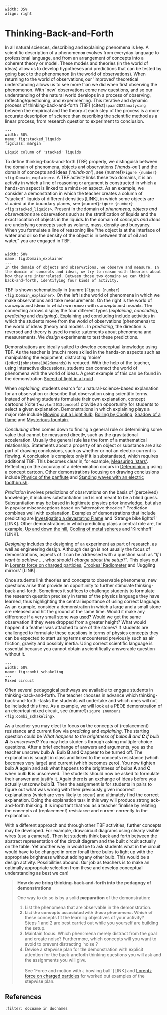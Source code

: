 ```{figure} ../figures/confirmed.png
---
width: 35%
align: right
```

#  Thinking-Back-and-Forth 
In all natural sciences, describing and explaining phenomena is key. A scientific description of a phenomenon evolves from everyday language to professional language, and from an arrangement of concepts into a coherent theory or model. These models and theories (in the world of ideas) allow us to develop hypotheses and predictions that can be tested by going back to the phenomenon (in the world of observations). When returning to the world of observations, our 'improved' theoretical understanding allows us to see more than we did when first observing the phenomenon. With 'new' observations come new questions, and so our understanding of the natural world develops in a process of observing, reflecting/questioning, and experimenting. This iterative and dynamic process of thinking-back-and-forth (TBF) {cite:t}`spaan2022analysing` between the empirical and the theory at each step of the process is a more accurate description of science than describing the scientific method as a linear process, from research question to experiment to conclusion.

```{figure} Figures/stacked_liquids.jpg
---
width: 50%
name: fig:stacked_liquids
figclass: margin
---
Liquid column of 'stacked' liquids
```

To define thinking-back-and-forth (TBF) properly, we distinguish between the domain of phenomena, objects and observations ('*hands-on*') and the domain of concepts and ideas ('*minds-on*'), see {numref}`Figure {number} <fig:Domain_explainer>`. A TBF activity links these two domains, it is an activity in which a line of reasoning or argument is constructed in which a hands-on aspect is linked to a minds-on aspect. As an example, we consider a demonstration in which the teacher creates a column of "stacked" liquids of different densities [LINK], in which some objects are situated at the boundary planes, see {numref}`Figure {number} <fig:stacked_liquids>`. Present in the domain of *phenomena, objects and observations* are observations such as the stratification of liquids and the exact location of objects in the liquids. In the domain of *concepts and ideas* are underlying concepts such as volume, mass, density and buoyancy. When you formulate a line of reasoning like "the object is at the interface of water and oil so the density of the object is in between that of oil and water," you are engaged in TBF.

```{figure} Figures/Domain_explainer.png
---
width: 50%
name: fig:Domain_explainer
---
In the domain of objects and observations, we observe and measure. In the domain of concepts and ideas, we try to reason with theories about how they are interrelated. Between those two domains we can think back-and-forth, identifying four kinds of activity.
```

TBF is shown schematically in {numref}`Figure {number} <fig:Domain_explainer>`. On the left is the world of phenomena in which we make observations and take measurements. On the right is the world of concepts and ideas in which we reason with concepts and models. The connecting arrows display the four different types (*explaining*, *concluding*, *predicting* and *designing*). Explaining and concluding include activities in which the students move from the world of observations (phenomena) to the world of ideas (theory and models). In *predicting*, the direction is reversed and theory is used to make statements about phenomena and measurements. We *design* experiments to test these predictions. 

Demonstrations are ideally suited to develop conceptual knowledge using TBF. As the teacher is (much) more skilled in the hands-on aspects such as manipulating the equipment, distracting 'noise' ({cite:t}`johnstone1982demands`) is reduced. With the help of the teacher, using interactive discussions, students can connect the world of phenomena with the world of ideas. A great example of this can be found in the demonstration [Speed of light in a liquid](../demos/demo62/demos62.md)
.

When *explaining*, students search for a natural-science-based explanation for an observation or describe that observation using scientific terms. Instead of having students formulate their own explanation, concept cartoons ({cite:t}`naylor2013concept`) provide an opportunity for students to select a given explanation. Demonstrations in which explaining plays a major role include [Blowing out a Light Bulb](../demos/demo31/demo31.md), [Boiling by Cooling](../demos/demo64/demo64.md), [Shadow of a flame](../demos/demo33/demo33.md) and [Mysterious fountain](../demos/demo91/demo91.md).

*Concluding* often comes down to finding a general rule or determining some value that cannot be measured directly, such as the gravitational acceleration. Usually the general rule has the form of a mathematical relationship. Statements about a property of an object or substance are also part of drawing conclusions, such as whether or not an electric current is flowing. A conclusion is complete only if it is substantiated, which requires additional TBF. This becomes clear in, for example, [Measuring 'stars'](../demos/demo80/demo80.md). Reflecting on the accuracy of a determination occurs in [Determining g](../demos/demo73/demo73.ipynb) using a concept cartoon. Other demonstrations focusing on drawing conclusions include [Physics of the panflute](../demos/demo79/demo79.ipynb) and [Standing waves with an electric toothbrush](../demos/demo77/demo77.md).

*Prediction* involves predictions of observations on the basis of (perceived) knowledge, it includes substantiation and is not meant to be a blind guess. Substantiation may be based in legitimate physics prior knowledge, but also in popular misconceptions based on "alternative theories." Prediction combines well with explanation. Examples of demonstrations that include predicting are [Investigating a devastating Flame](../demos/demo39/demo39.md) and 'Strange bike lights?' [LINK]. Other demonstrations in which predicting plays a central role are, for example, [Up and down the hill](../demos/demo69/demo69.md), [Cooling of metal spheres](../demos/demo75/demo75.md) and 'Kirchhoff' [LINK].

*Designing* includes the designing of an experiment as part of research, as well as engineering design. Although design is not usually the focus of demonstrations, aspects of it can be addressed with a question such as "*If I want to achieve ..., what should I change about the setup?*". This plays out in [Lorentz force on charged particles](../demos/demo84/demo84.md), [Crookes' Radiometer](../demos/demo59/demo59.md) and 'Juggling mirrors' [LINK].

Once students link theories and concepts to observable phenomena, new questions arise that provide an opportunity to further stimulate thinking-back-and-forth. Sometimes it suffices to challenge students to formulate the research question precisely in terms of the physics language they have learned, thus highlighting the central importance of using correct language. As an example, consider a demonstration in which a large and a small stone are released and hit the ground at the same time. Would it make any difference if a very small stone was used? Would we get the same observation if they were dropped from a greater height? What would happen if a feather was attached to one of the stones? If students are challenged to formulate these questions in terms of physics concepts they can be expected to start using terms encountered previously such as air friction, gravity and possibly inertia. Using correct scientific language is essential because you cannot obtain a scientifically answerable question without it.

```{figure} Figures/combi_schakeling.png
---
width: 50%
name: fig:combi_schakeling
---
Mixed circuit
```

Often several pedagogical pathways are available to enggae students in thinking-back-and-forth. The teacher chooses in advance which thinking-back-and-forth -tasks the students will undertake and which ones will not be included this time. As a example, we will look at a PEOE demonstration of an electrical mixed circuit, see {numref}`Figure {number} <fig:combi_schakeling>`. 

As a teacher you may elect to focus on the concepts of (replacement) resistance and current flow via *predicting* and *explaining*. The starting question could be  *What happens to the brightness of bulbs **B** and **C** if bulb **A** is unscrewed?* You may help students through asking multiple-choice questions. After a brief exchange of answers and arguments, you as the teacher unscrew bulb **A**. Bulb **B** and **C** appear to be turned off. The explanation is sought in class and linked to the concepts resistance (whcih becomes very large) and current (which becomes zero). You now tighten bulb **A** again and ask what happens to the brightness of bulbs **A** and **C** when bulb **B** is unscrewed. The students should now be asked to formulate their answer and justify it. Again there is an exchange of ideas before you actually unscrew bulb **B**. Then the assignment is for students in pairs to figure out what was wrong with their previously given incorrect explanations (which are very likely to occur) and ultimately find the correct explanation. Doing the explanation task in this way will produce strong ack-and-forth thinking. It is important that you as a teacher finalise by relating the concepts of (replacement) resistance and current correctly to the explanation. 

With a different approach and through other TBF activities, further concepts may be developed. For example, draw circuit diagrams using clearly visible wires (use a camera!). Then let students think back and forth between the abstract representation of the circuit diagram and the built circuit actually on the table. Yet another way in would be to ask students what in the circuit would have to be changed in order for all three bulbs to light up with the appropriate brightness without adding any other bulb. This would be a design activity. Possibilities abound. Our job as teachers is to make an optimally appropriate selection from these and develop conceptual understanding as best we can!

> **How do we bring thinking-back-and-forth into the pedagogy of demonstrations**
> 
> One way to do so is by a solid **preparation** of the demonstration:
> 1. List the phenomena that are observable in the demonstration.
> 2. List the concepts associated with these phenomena. Which of these concepts fit the learning
     objectives of your activity? <br>
     Steps 1 and 2 are best carried out while you yourself are building the setup.
> 3. Maintain focus. Which phenomena merely distract from the goal and create noise? Furthermore, which
     concepts will you want to avoid to prevent distracting 'noise'?
> 4. Devise a stepwise plan for the demonstration with explicit attention for the back-andforth thinking questions you will ask and the assignments you will give. <br> <br>
> See 'Force and motion with a bowling ball' [LINK] and [Lorentz force on charged particles](../demos/demo84/demo84.md) for worked out examples of the stepwise plan.

## References
```{bibliography}
:filter: docname in docnames
```